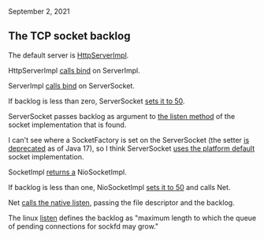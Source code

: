 September 2, 2021

## The TCP socket backlog


The default server is 
[HttpServerImpl](https://github.com/openjdk/jdk/blob/master/src/jdk.httpserver/share/classes/sun/net/httpserver/DefaultHttpServerProvider.java#L35).

HttpServerImpl 
[calls bind](https://github.com/openjdk/jdk/blob/0c1b16b75a2361431cbf9f4112dcd6049e981a78/src/jdk.httpserver/share/classes/sun/net/httpserver/HttpServerImpl.java#L54)
on ServerImpl.

ServerImpl
[calls bind](https://github.com/openjdk/jdk/blob/0c1b16b75a2361431cbf9f4112dcd6049e981a78/src/jdk.httpserver/share/classes/sun/net/httpserver/ServerImpl.java#L134)
on ServerSocket.

If backlog is less than zero, ServerSocket
[sets it to 50](https://github.com/openjdk/jdk/blob/0c1b16b75a2361431cbf9f4112dcd6049e981a78/src/java.base/share/classes/java/net/ServerSocket.java#L381-L382).

ServerSocket passes backlog as argument to 
[the listen method](https://github.com/openjdk/jdk/blob/0c1b16b75a2361431cbf9f4112dcd6049e981a78/src/java.base/share/classes/java/net/ServerSocket.java#L389)
of the socket implementation that is found.

I can't see where a SocketFactory is set on the ServerSocket
(the setter 
[is deprecated]()
as of Java 17),
so I think ServerSocket
[uses the platform default](https://github.com/openjdk/jdk/blob/0c1b16b75a2361431cbf9f4112dcd6049e981a78/src/java.base/share/classes/java/net/ServerSocket.java#L303)
socket implementation.

SocketImpl 
[returns a](https://github.com/openjdk/jdk/blob/0c1b16b75a2361431cbf9f4112dcd6049e981a78/src/java.base/share/classes/java/net/SocketImpl.java#L50-L53)
NioSocketImpl.

If backlog is less than one, NioSocketImpl
[sets it to 50](https://github.com/openjdk/jdk/blob/0c1b16b75a2361431cbf9f4112dcd6049e981a78/src/java.base/share/classes/sun/nio/ch/NioSocketImpl.java#L655)
and calls Net.

Net
[calls the native listen](),
passing the file descriptor and the backlog.

The linux 
[listen](https://man7.org/linux/man-pages/man2/listen.2.html)
defines the backlog as "maximum length to which the
queue of pending connections for sockfd may grow."
